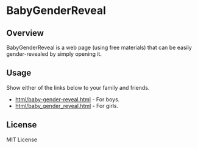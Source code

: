 # BabyGenderReveal

## Overview

BabyGenderReveal is a web page (using free materials) that can be easily gender-revealed by simply opening it.

## Usage

Show either of the links below to your family and friends.

- [html/baby-gender-reveal.html](https://tane-maki.github.io/baby-gender-reveal/html/baby-gender-reveal.html) - For boys.
- [html/baby_gender_reveal.html](https://tane-maki.github.io/baby-gender-reveal/html/baby_gender_reveal.html) - For girls.

## License

MIT License
